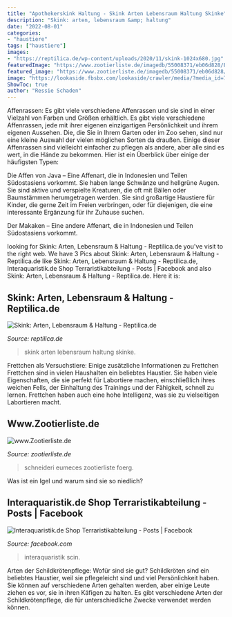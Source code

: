 ```yaml
---
title: "Apothekerskink Haltung - Skink Arten Lebensraum Haltung Skinke"
description: "Skink: arten, lebensraum &amp; haltung"
date: "2022-08-01"
categories:
- "haustiere"
tags: ["haustiere"]
images:
- "https://reptilica.de/wp-content/uploads/2020/11/skink-1024x680.jpg"
featuredImage: "https://www.zootierliste.de/imagedb/55008371/eb06d828/Eumeces schneideri.jpg"
featured_image: "https://www.zootierliste.de/imagedb/55008371/eb06d828/Eumeces schneideri.jpg"
image: "https://lookaside.fbsbx.com/lookaside/crawler/media/?media_id=748578933207113"
ShowToc: true
author: "Ressie Schaden"
---
```



Affenrassen: Es gibt viele verschiedene Affenrassen und sie sind in einer Vielzahl von Farben und Größen erhältlich.
Es gibt viele verschiedene Affenrassen, jede mit ihrer eigenen einzigartigen Persönlichkeit und ihrem eigenen Aussehen. Die, die Sie in Ihrem Garten oder im Zoo sehen, sind nur eine kleine Auswahl der vielen möglichen Sorten da draußen. Einige dieser Affenrassen sind vielleicht einfacher zu pflegen als andere, aber alle sind es wert, in die Hände zu bekommen. Hier ist ein Überblick über einige der häufigsten Typen:

Die Affen von Java – Eine Affenart, die in Indonesien und Teilen Südostasiens vorkommt. Sie haben lange Schwänze und hellgrüne Augen. Sie sind aktive und verspielte Kreaturen, die oft mit Bällen oder Baumstämmen herumgetragen werden. Sie sind großartige Haustiere für Kinder, die gerne Zeit im Freien verbringen, oder für diejenigen, die eine interessante Ergänzung für ihr Zuhause suchen.


Der Makaken – Eine andere Affenart, die in Indonesien und Teilen Südostasiens vorkommt.

	

		
looking for Skink: Arten, Lebensraum &amp; Haltung - Reptilica.de you've visit to the right web. We have 3 Pics about Skink: Arten, Lebensraum &amp; Haltung - Reptilica.de like Skink: Arten, Lebensraum &amp; Haltung - Reptilica.de, Interaquaristik.de Shop Terraristikabteilung - Posts | Facebook and also Skink: Arten, Lebensraum &amp; Haltung - Reptilica.de. Here it is:
		
    
## Skink: Arten, Lebensraum &amp; Haltung - Reptilica.de

<img loading=lazy src="https://reptilica.de/wp-content/uploads/2020/11/skink-1024x680.jpg" onerror="this.onerror=null;this.src='https://tse1.mm.bing.net/th?id=OIP.OFUKNi8DHnr8r-xlTI8e4AHaE6&amp;pid=15.1';" alt="Skink: Arten, Lebensraum &amp; Haltung - Reptilica.de">

_Source: reptilica.de_

>skink arten lebensraum haltung skinke. 

	

Frettchen als Versuchstiere: Einige zusätzliche Informationen zu Frettchen
Frettchen sind in vielen Haushalten ein beliebtes Haustier. Sie haben viele Eigenschaften, die sie perfekt für Labortiere machen, einschließlich ihres weichen Fells, der Einhaltung des Trainings und der Fähigkeit, schnell zu lernen. Frettchen haben auch eine hohe Intelligenz, was sie zu vielseitigen Labortieren macht.

    
## Www.Zootierliste.de

<img loading=lazy src="https://www.zootierliste.de/imagedb/55008371/eb06d828/Eumeces schneideri.jpg" onerror="this.onerror=null;this.src='https://tse4.mm.bing.net/th?id=OIP.h3UbH9nfrxv7GcEvtOLA9gAAAA&amp;pid=15.1';" alt="www.Zootierliste.de">

_Source: zootierliste.de_

>schneideri eumeces zootierliste foerg. 

	

Was ist ein Igel und warum sind sie so niedlich?

    
## Interaquaristik.de Shop Terraristikabteilung - Posts | Facebook

<img loading=lazy src="https://lookaside.fbsbx.com/lookaside/crawler/media/?media_id=748578933207113" onerror="this.onerror=null;this.src='https://tse2.mm.bing.net/th?id=OIP.qzr2QVtFqVOaJcCmDe03vAHaE8&amp;pid=15.1';" alt="Interaquaristik.de Shop Terraristikabteilung - Posts | Facebook">

_Source: facebook.com_

>interaquaristik scin. 

	

Arten der Schildkrötenpflege: Wofür sind sie gut?
Schildkröten sind ein beliebtes Haustier, weil sie pflegeleicht sind und viel Persönlichkeit haben. Sie können auf verschiedene Arten gehalten werden, aber einige Leute ziehen es vor, sie in ihren Käfigen zu halten. Es gibt verschiedene Arten der Schildkrötenpflege, die für unterschiedliche Zwecke verwendet werden können.

